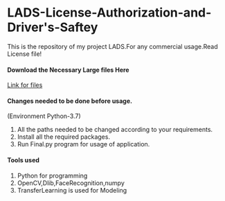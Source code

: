 # LADS-License-Authorization-and-Driver's-Saftey
This is the repository of my project LADS.For any commercial usage.Read License file!
#### Download the Necessary Large files Here
[Link for files](http://www.mediafire.com/folder/hsml89rboufxf/Files_for_LADS)

#### Changes needed to be done before usage.
(Environment Python-3.7)
1. All the paths needed to be changed according to your requirements.
2. Install all the required packages.
3. Run Final.py program for usage of application.
#### Tools used
1. Python for programming
2. OpenCV,Dlib,FaceRecognition,numpy
3. TransferLearning is used for Modeling
